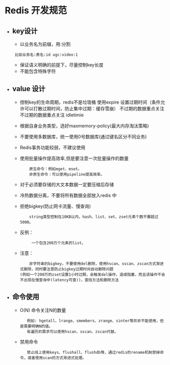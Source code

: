 #  Redis 开发规范

* ## key设计

  - 以业务名为前缀，用:分割
  >
       比如业务名:表名:id ugc:video:1
  >
  - 保证语义明确的前提下，尽量控制key长度
  - 不能包含特殊字符

* ## value 设计

  - 控制key的生命周期，redis不是垃圾桶
    使用expire 设置过期时间（条件允许可以打散过期时间，防止集中过期：缓存雪崩）
    不过期的数据重点关注不过期的数据重点关注 idletimie
  - 根据自身业务类型，选好maxmemory-policy(最大内存淘汰策略)
  - 不要使用多数据库，统一使用0号数据库(通过键名区分不同业务) 
  - Redis事务功能较弱，不建议使用
  - 使用批量操作提高效率,但是要注意一次批量操作的数量
      >
            原生命令：例如mget、mset。
            非原生命令：可以使用pipeline提高效率。
      >

  - 对于必须要存储的大文本数据一定要压缩后存储
  - 冷热数据分离，不要将所有数据全部放入redis 中
  - 拒绝bigkey(防止网卡流量、慢查询)
       >
            string类型控制在10KB以内，hash、list、set、zset元素个数不要超过5000。
       >

   - 反例：
       >
              一个包含200万个元素的list。
       >
   - 注意：
       >
             非字符串的bigkey，不要使用del删除，使用hscan、sscan、zscan方式渐进式删除，同时要注意防止bigkey过期时间自动删除问题
         (例如一个200万的zset设置1小时过期，会触发del操作，造成阻塞，而且该操作不会不出现在慢查询中(latency可查))，查找方法和删除方法
       >

* ## 命令使用
   - O(N) 命令关注N的数量
       >
            例如: hgetall、lrange、smembers、zrange、sinter等并非不能使用，但是需要明确N的值。
            有遍历的需求可以使用hscan、sscan、zscan代替。
       >
   - 禁用命令
        >
            禁止线上使用keys、flushall、flushdb等，通过redis的rename机制禁掉命令，或者使用scan的方式渐进式处理。
        >

